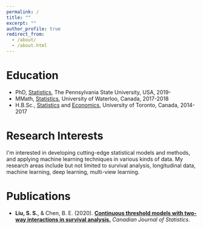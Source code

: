 ```yaml
---
permalink: /
title: ""
excerpt: ""
author_profile: true
redirect_from: 
  - /about/
  - /about.html
---
```



# Education
* PhD, [Statistics](https://stat.psu.edu), The Pennsylvania State University, USA, 2019-
* MMath, [Statistics](https://uwaterloo.ca/statistics-and-actuarial-science/), University of Waterloo, Canada, 2017-2018
* H.B.Sc., [Statistics](https://www.statistics.utoronto.ca) and [Economics](https://www.economics.utoronto.ca), University of Toronto, Canada, 2014-2017

# Research Interests
I'm interested in developing cutting-edge statistical models and methods, and applying machine learning techniques in various kinds of data. My research areas include but not limited to survival analysis, longitudinal data, machine learning, deep learning, multi-view learning.

# Publications
* <b>Liu, S. S.</b>, & Chen, B. E. (2020). <b>[Continuous threshold models with two-way interactions in survival analysis.](https://onlinelibrary.wiley.com/doi/full/10.1002/cjs.11561)</b> <i>Canadian Journal of Statistics</i>. 
